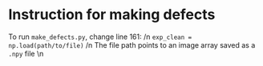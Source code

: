 <h1> Instruction for making defects </h1>

To run `make_defects.py`, change line 161: /n
`exp_clean = np.load(path/to/file)` /n
The file path points to an image array saved as a `.npy` file \n
